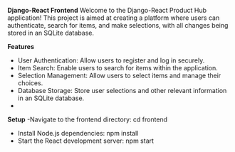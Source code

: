 **Django-React Frontend**
Welcome to the Django-React Product Hub application! This project is aimed at creating a platform where users can authenticate, search for items, and make selections, with all changes being stored in an SQLite database.

**Features**
- User Authentication: Allow users to register and log in securely.
- Item Search: Enable users to search for items within the application.
- Selection Management: Allow users to select items and manage their choices.
- Database Storage: Store user selections and other relevant information in an SQLite database.
- 
**Setup**
-Navigate to the frontend directory: cd frontend
- Install Node.js dependencies: npm install
- Start the React development server: npm start
